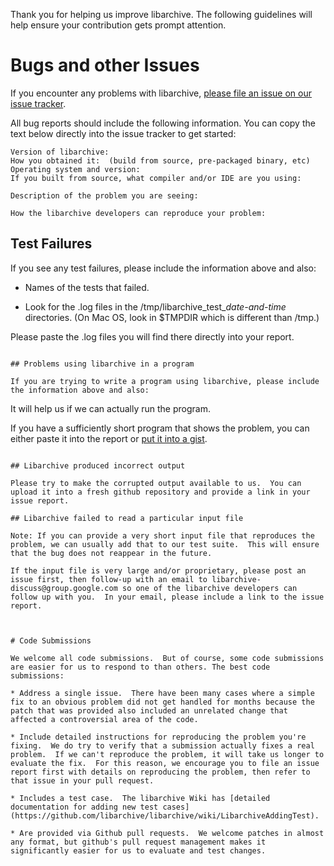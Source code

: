 Thank you for helping us improve libarchive.
The following guidelines will help ensure your contribution gets prompt attention.

# Bugs and other Issues

If you encounter any problems with libarchive,
[please file an issue on our issue tracker](https://github.com/libarchive/libarchive/issues).

All bug reports should include the following information.  You can copy the text below directly into the issue tracker to get started:

```
Version of libarchive:
How you obtained it:  (build from source, pre-packaged binary, etc)
Operating system and version:
If you built from source, what compiler and/or IDE are you using:

Description of the problem you are seeing:

How the libarchive developers can reproduce your problem:
```

## Test Failures

If you see any test failures, please include the information above and also:

* Names of the tests that failed.

* Look for the .log files in the /tmp/libarchive_test_*date-and-time* directories.  (On Mac OS, look in $TMPDIR which is different than /tmp.)

Please paste the .log files you will find there directly into your report.
```

## Problems using libarchive in a program

If you are trying to write a program using libarchive, please include the information above and also:

```
It will help us if we can actually run the program.

If you have a sufficiently short program that shows the problem, you can either paste it into the report or [put it into a gist](https://gist.github.com).
```

## Libarchive produced incorrect output

Please try to make the corrupted output available to us.  You can upload it into a fresh github repository and provide a link in your issue report.

## Libarchive failed to read a particular input file

Note: If you can provide a very short input file that reproduces the problem, we can usually add that to our test suite.  This will ensure that the bug does not reappear in the future.

If the input file is very large and/or proprietary, please post an issue first, then follow-up with an email to libarchive-discuss@group.google.com so one of the libarchive developers can follow up with you.  In your email, please include a link to the issue report.



# Code Submissions

We welcome all code submissions.  But of course, some code submissions are easier for us to respond to than others. The best code submissions:

* Address a single issue.  There have been many cases where a simple fix to an obvious problem did not get handled for months because the patch that was provided also included an unrelated change that affected a controversial area of the code.

* Include detailed instructions for reproducing the problem you're fixing.  We do try to verify that a submission actually fixes a real problem.  If we can't reproduce the problem, it will take us longer to evaluate the fix.  For this reason, we encourage you to file an issue report first with details on reproducing the problem, then refer to that issue in your pull request.

* Includes a test case.  The libarchive Wiki has [detailed documentation for adding new test cases](https://github.com/libarchive/libarchive/wiki/LibarchiveAddingTest).

* Are provided via Github pull requests.  We welcome patches in almost any format, but github's pull request management makes it significantly easier for us to evaluate and test changes.

